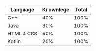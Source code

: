 | Language | Knownlege | Total | 
| ---------------------- | ---------------------------- | ------------------------- |
| C++ |   40% |   100% |
| Java | 30% | 100% |
| HTML & CSS | 50% | 100% |
| Kotlin | 20% | 100% |
